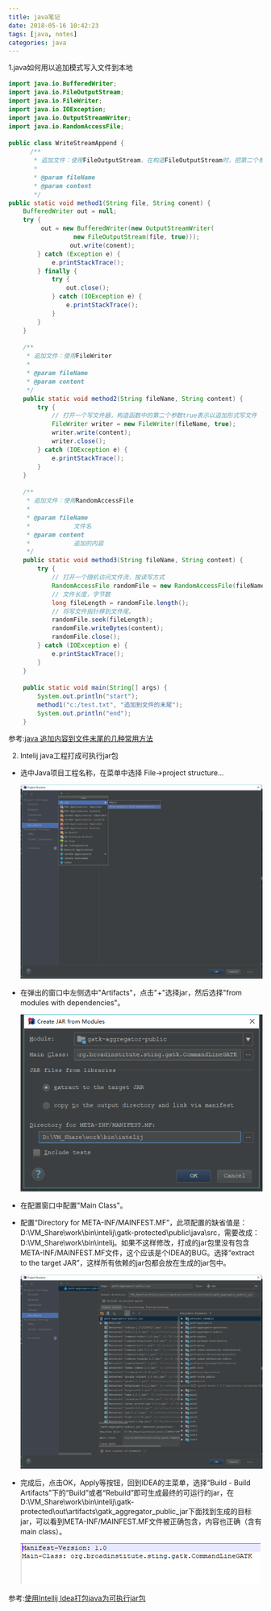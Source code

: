 ```yaml
---
title: java笔记
date: 2018-05-16 10:42:23
tags: [java, notes]
categories: java
---
```


1.java如何用以追加模式写入文件到本地

```java
import java.io.BufferedWriter;   
import java.io.FileOutputStream;   
import java.io.FileWriter;   
import java.io.IOException;   
import java.io.OutputStreamWriter;   
import java.io.RandomAccessFile;   

public class WriteStreamAppend {  
      /** 
       * 追加文件：使用FileOutputStream，在构造FileOutputStream时，把第二个参数设为true 
       * 
       * @param fileName 
       * @param content 
       */  
public static void method1(String file, String conent) {   
    BufferedWriter out = null;   
    try {   
         out = new BufferedWriter(new OutputStreamWriter(   
                  new FileOutputStream(file, true)));   
                 out.write(conent);   
        } catch (Exception e) {   
            e.printStackTrace();   
        } finally {   
            try {   
                out.close();   
            } catch (IOException e) {   
                e.printStackTrace();   
            }   
        }   
    }   
  
    /** 
     * 追加文件：使用FileWriter 
     *   
     * @param fileName 
     * @param content 
     */  
    public static void method2(String fileName, String content) {   
        try {   
            // 打开一个写文件器，构造函数中的第二个参数true表示以追加形式写文件   
            FileWriter writer = new FileWriter(fileName, true);   
            writer.write(content);   
            writer.close();   
        } catch (IOException e) {   
            e.printStackTrace();   
        }   
    }   
  
    /** 
     * 追加文件：使用RandomAccessFile 
     *   
     * @param fileName 
     *            文件名 
     * @param content 
     *            追加的内容 
     */  
    public static void method3(String fileName, String content) {   
        try {   
            // 打开一个随机访问文件流，按读写方式   
            RandomAccessFile randomFile = new RandomAccessFile(fileName, "rw");   
            // 文件长度，字节数   
            long fileLength = randomFile.length();   
            // 将写文件指针移到文件尾。   
            randomFile.seek(fileLength);   
            randomFile.writeBytes(content);   
            randomFile.close();   
        } catch (IOException e) {   
            e.printStackTrace();   
        }   
    }   
  
    public static void main(String[] args) {   
        System.out.println("start");   
        method1("c:/test.txt", "追加到文件的末尾");   
        System.out.println("end");   
    }
```

参考:[java 追加内容到文件末尾的几种常用方法](https://blog.csdn.net/jsjwk/article/details/3942167)

2. Intelij java工程打成可执行jar包

- 选中Java项目工程名称，在菜单中选择 File->project structure...

  ![信截图_2018051614085](java笔记/微信截图_20180516140857.png)

- 在弹出的窗口中左侧选中"Artifacts"，点击"+"选择jar，然后选择"from modules with dependencies"。

  ![微信截图_20180516141151](java笔记/微信截图_20180516141151.png)

- 在配置窗口中配置"Main Class"。

- 配置“Directory for META-INF/MAINFEST.MF”，此项配置的缺省值是：D:\VM_Share\work\bin\intelij\gatk-protected\public\java\src，需要改成：D:\VM_Share\work\bin\intelij。如果不这样修改，打成的jar包里没有包含META-INF/MAINFEST.MF文件，这个应该是个IDEA的BUG。选择“extract to the target JAR”，这样所有依赖的jar包都会放在生成的jar包中。

  ![微信截图_20180516141605](java笔记/微信截图_20180516141605.png)

- 完成后，点击OK，Apply等按钮，回到IDEA的主菜单，选择“Build - Build Artifacts”下的“Build”或者“Rebuild”即可生成最终的可运行的jar，在D:\VM_Share\work\bin\intelij\gatk-protected\out\artifacts\gatk_aggregator_public_jar下面找到生成的目标jar，可以看到META-INF/MAINFEST.MF文件被正确包含，内容也正确（含有main class）。

  ![微信截图_20180516141749](java笔记/微信截图_20180516141749.png)

参考:[使用Intellij Idea打包java为可执行jar包](https://blog.csdn.net/xuemengrui12/article/details/74984731)